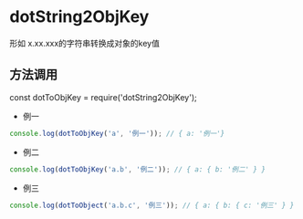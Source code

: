 # dotString2ObjKey
形如 x.xx.xxx的字符串转换成对象的key值

## 方法调用
const dotToObjKey = require('dotString2ObjKey');
+ 例一
```js
console.log(dotToObjKey('a', '例一')); // { a: '例一'}
```

+ 例二
```js
console.log(dotToObjKey('a.b', '例二')); // { a: { b: '例二' } }
```

+ 例三
```js
console.log(dotToObject('a.b.c', '例三')); // { a: { b: { c: '例三' } } }
```
